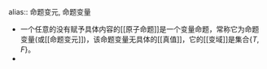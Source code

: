 alias:: 命题变元, 命题变量

- 一个任意的没有赋予具体内容的[[原子命题]]是一个变量命题，常称它为命题变量(或[[命题变元]])，该命题变量无具体的[[真值]]，它的[[变域]]是集合$\{T, F\}$。
-